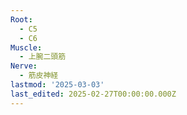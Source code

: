 ```yaml
---
Root:
  - C5
  - C6
Muscle:
  - 上腕二頭筋
Nerve:
  - 筋皮神経
lastmod: '2025-03-03'
last_edited: 2025-02-27T00:00:00.000Z
---
```




